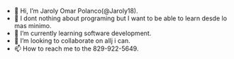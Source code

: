 - 👋 Hi, I’m Jaroly Omar Polanco(@Jaroly18).
- 👀  I dont nothing  about programing but I want to be able to learn desde lo mas minimo.
- 🌱 I’m currently learning  software development.
- 💞️ I’m looking to collaborate on  allj i can.
- 📫 How to reach me  to the 829-922-5649.

<!---
Jaroly18/Jaroly18 is a ✨ special ✨ repository because its `README.md` (this file) appears on your GitHub profile.
You can click the Preview link to take a look at your changes.
--->
